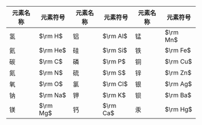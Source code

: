 | 元素名称 | 元素符号 | 元素名称 | 元素符号 | 元素名称 | 元素符号 |
| -------- | -------- | -------- | -------- | -------- | -------- |
| 氢       | $\rm H$  | 铝       | $\rm Al$ | 锰       | $\rm Mn$ |
| 氦       | $\rm He$ | 硅       | $\rm Si$ | 铁       | $\rm Fe$ |
| 碳       | $\rm C$  | 磷       | $\rm P$  | 铜       | $\rm Cu$ |
| 氮       | $\rm N$  | 硫       | $\rm S$  | 锌       | $\rm Zn$ |
| 氧       | $\rm O$  | 氯       | $\rm Cl$ | 银       | $\rm Ag$ |
| 钠       | $\rm Na$ | 钾       | $\rm K$  | 钡       | $\rm Ba$ |
| 镁       | $\rm Mg$ | 钙       | $\rm Ca$ | 汞       | $\rm Hg$ |
